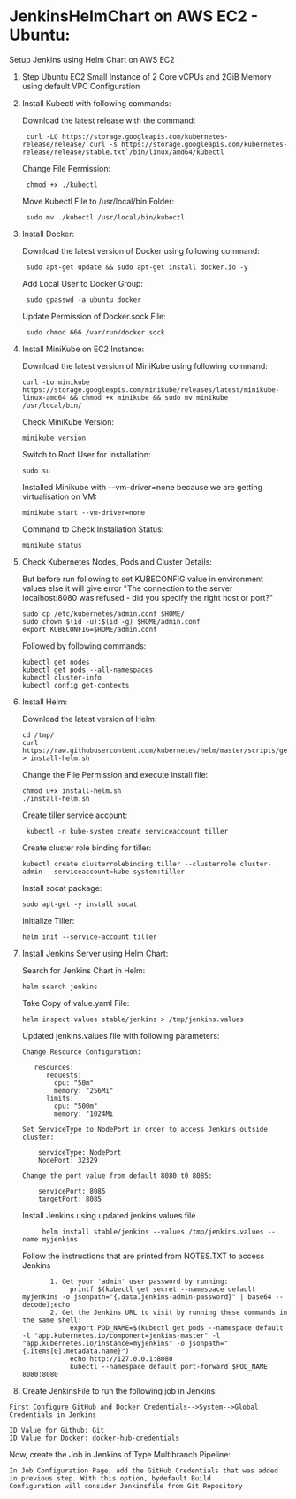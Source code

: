 # JenkinsHelmChart on AWS EC2 - Ubuntu:

Setup Jenkins using Helm Chart on AWS EC2

1. Step Ubuntu EC2 Small Instance of 2 Core vCPUs and 2GiB Memory using default VPC Configuration

2. Install Kubectl with following commands:
    
    Download the latest release with the command:
    
        curl -LO https://storage.googleapis.com/kubernetes-release/release/`curl -s https://storage.googleapis.com/kubernetes-release/release/stable.txt`/bin/linux/amd64/kubectl
    
    Change File Permission:
        
        chmod +x ./kubectl
        
    Move Kubectl File to /usr/local/bin Folder:
    
        sudo mv ./kubectl /usr/local/bin/kubectl
        
3. Install Docker:

    Download the latest version of Docker using following command:
    
        sudo apt-get update && sudo apt-get install docker.io -y
        
    Add Local User to Docker Group:
        
        sudo gpasswd -a ubuntu docker
        
    Update Permission of Docker.sock File:
    
        sudo chmod 666 /var/run/docker.sock
 
 4. Install MiniKube on EC2 Instance:
 
    Download the latest version of MiniKube using following command:
    
        curl -Lo minikube https://storage.googleapis.com/minikube/releases/latest/minikube-linux-amd64 && chmod +x minikube && sudo mv minikube /usr/local/bin/
        
    Check MiniKube Version:
    
        minikube version
        
    Switch to Root User for Installation:
    
        sudo su
        
    Installed Minikube with --vm-driver=none because we are getting virtualisation on VM:
    
        minikube start --vm-driver=none
      
    Command to Check Installation Status:
    
        minikube status
        
 5. Check Kubernetes Nodes, Pods and Cluster Details:
 
     But before run following to set KUBECONFIG value in environment values else it will give error "The connection to the server localhost:8080 was refused - did you specify the right host or port?"
     
     	sudo cp /etc/kubernetes/admin.conf $HOME/
		sudo chown $(id -u):$(id -g) $HOME/admin.conf
		export KUBECONFIG=$HOME/admin.conf
        
     Followed by following commands:
     
        kubectl get nodes  
	    kubectl get pods --all-namespaces
	    kubectl cluster-info
	    kubectl config get-contexts
        
 6. Install Helm:
 
    Download the latest version of Helm:
    
        cd /tmp/
        curl https://raw.githubusercontent.com/kubernetes/helm/master/scripts/get > install-helm.sh
        
    Change the File Permission and execute install file:
    
        chmod u+x install-helm.sh
        ./install-helm.sh
        
    Create tiller service account:
        
         kubectl -n kube-system create serviceaccount tiller
         
    Create cluster role binding for tiller:
    
        kubectl create clusterrolebinding tiller --clusterrole cluster-admin --serviceaccount=kube-system:tiller
        
    Install socat package:
    
        sudo apt-get -y install socat
        
    Initialize Tiller:
    
        helm init --service-account tiller
        
 8. Install Jenkins Server using Helm Chart:
 
    Search for Jenkins Chart in Helm:
    
        helm search jenkins
        
     Take Copy of value.yaml File:
     
        helm inspect values stable/jenkins > /tmp/jenkins.values
        
     Updated jenkins.values file with following parameters:
     
        Change Resource Configuration:
      
           resources:
              requests:
                cpu: "50m"
                memory: "256Mi"
              limits:
                cpu: "500m"
                memory: "1024Mi
                
        Set ServiceType to NodePort in order to access Jenkins outside cluster:
       
            serviceType: NodePort
            NodePort: 32329
         
        Change the port value from default 8080 t0 8085:
       
            servicePort: 8085
            targetPort: 8085
            
       Install Jenkins using updated jenkins.values file
       
             helm install stable/jenkins --values /tmp/jenkins.values --name myjenkins
             
       Follow the instructions that are printed from NOTES.TXT to access Jenkins 
       
               1. Get your 'admin' user password by running:
                    printf $(kubectl get secret --namespace default myjenkins -o jsonpath="{.data.jenkins-admin-password}" | base64 --decode);echo
               2. Get the Jenkins URL to visit by running these commands in the same shell:
                    export POD_NAME=$(kubectl get pods --namespace default -l "app.kubernetes.io/component=jenkins-master" -l "app.kubernetes.io/instance=myjenkins" -o jsonpath="{.items[0].metadata.name}")
                    echo http://127.0.0.1:8080
                    kubectl --namespace default port-forward $POD_NAME 8080:8080
                    
  9. Create JenkinsFile to run the following job in Jenkins:
  
  	First Configure GitHub and Docker Credentials-->System-->Global Credentials in Jenkins
	
	ID Value for Github: Git
	ID Value for Docker: docker-hub-credentials
	
	
   Now, create the Job in Jenkins of Type Multibranch Pipeline:
   	
	In Job Configuration Page, add the GitHub Credentials that was added in previous step. With this option, bydefault Build 		Configuration will consider Jenkinsfile from Git Repository
	
	
   	
	
	
		
  	
        


     
        
        
        
   
   
        
        
     
        
    
    
      
